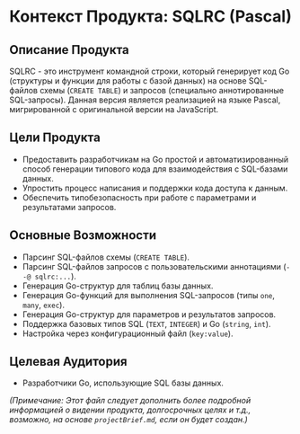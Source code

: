 # Контекст Продукта: SQLRC (Pascal)

## Описание Продукта
SQLRC - это инструмент командной строки, который генерирует код Go (структуры и функции для работы с базой данных) на основе SQL-файлов схемы (`CREATE TABLE`) и запросов (специально аннотированные SQL-запросы). Данная версия является реализацией на языке Pascal, мигрированной с оригинальной версии на JavaScript.

## Цели Продукта
- Предоставить разработчикам на Go простой и автоматизированный способ генерации типового кода для взаимодействия с SQL-базами данных.
- Упростить процесс написания и поддержки кода доступа к данным.
- Обеспечить типобезопасность при работе с параметрами и результатами запросов.

## Основные Возможности
- Парсинг SQL-файлов схемы (`CREATE TABLE`).
- Парсинг SQL-файлов запросов с пользовательскими аннотациями (`--@ sqlrc:...`).
- Генерация Go-структур для таблиц базы данных.
- Генерация Go-функций для выполнения SQL-запросов (типы `one`, `many`, `exec`).
- Генерация Go-структур для параметров и результатов запросов.
- Поддержка базовых типов SQL (`TEXT`, `INTEGER`) и Go (`string`, `int`).
- Настройка через конфигурационный файл (`key:value`).

## Целевая Аудитория
- Разработчики Go, использующие SQL базы данных.

*(Примечание: Этот файл следует дополнить более подробной информацией о видении продукта, долгосрочных целях и т.д., возможно, на основе `projectBrief.md`, если он будет создан.)*
